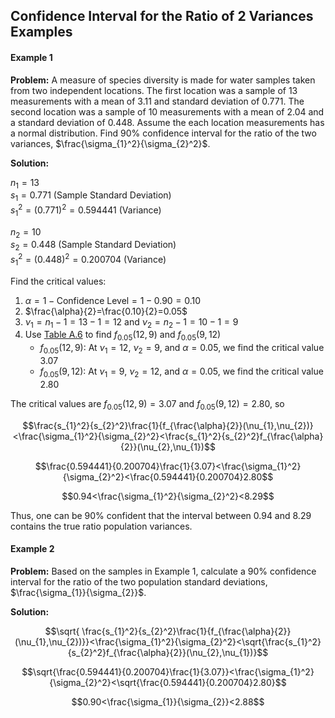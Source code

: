 ## Confidence Interval for the Ratio of 2 Variances Examples

#### Example 1

**Problem:** A measure of species diversity is made for water samples taken from two independent locations. The first location was a sample of $13$ measurements with a mean of $3.11$ and standard deviation of $0.771$. The second location was a sample of $10$ measurements with a mean of $2.04$ and a standard deviation of $0.448$. Assume the each location measurements has a normal distribution. Find $90\%$ confidence interval for the ratio of the two variances, $\frac{\sigma_{1}^2}{\sigma_{2}^2}$.

**Solution:**

$n_{1}=13$\
$s_{1}=0.771$ (Sample Standard Deviation)\
$s_{1}^2=(0.771)^2=0.594441$ (Variance)

$n_{2}=10$\
$s_{2}=0.448$ (Sample Standard Deviation)\
$s_{1}^2=(0.448)^2=0.200704$ (Variance)

Find the critical values:
1. $\alpha=1-\mathrm{Confidence~Level}=1-0.90=0.10$
2. $\frac{\alpha}{2}=\frac{0.10}{2}=0.05$
3. $\nu_{1}=n_{1}-1=13-1=12$ and $\nu_{2}=n_{2}-1=10-1=9$
4. Use [Table A.6](./Resources/Table_A6.pdf) to find $f_{0.05}(12,9)$ and $f_{0.05}(9,12)$
	- $f_{0.05}(12,9)$: At $\nu_{1}=12$, $\nu_{2}=9$, and $\alpha=0.05$, we find the critical value $3.07$
	-  $f_{0.05}(9,12)$: At $\nu_{1}=9$, $\nu_{2}=12$, and $\alpha=0.05$, we find the critical value $2.80$

The critical values are $f_{0.05}(12,9)=3.07$ and $f_{0.05}(9,12)=2.80$, so

$$\frac{s_{1}^2}{s_{2}^2}\frac{1}{f_{\frac{\alpha}{2}}(\nu_{1},\nu_{2})}<\frac{\sigma_{1}^2}{\sigma_{2}^2}<\frac{s_{1}^2}{s_{2}^2}f_{\frac{\alpha}{2}}(\nu_{2},\nu_{1})$$

$$\frac{0.594441}{0.200704}\frac{1}{3.07}<\frac{\sigma_{1}^2}{\sigma_{2}^2}<\frac{0.594441}{0.200704}2.80$$

$$0.94<\frac{\sigma_{1}^2}{\sigma_{2}^2}<8.29$$

Thus, one can be $90\%$ confident that the interval between $0.94$ and $8.29$ contains the true ratio population variances.

#### Example 2

**Problem:** Based on the samples in Example 1, calculate a $90\%$ confidence interval for the ratio of the two population standard deviations, $\frac{\sigma_{1}}{\sigma_{2}}$.

**Solution:**

$$\sqrt{ \frac{s_{1}^2}{s_{2}^2}\frac{1}{f_{\frac{\alpha}{2}}(\nu_{1},\nu_{2})}}<\frac{\sigma_{1}^2}{\sigma_{2}^2}<\sqrt{\frac{s_{1}^2}{s_{2}^2}f_{\frac{\alpha}{2}}(\nu_{2},\nu_{1})}$$

$$\sqrt{\frac{0.594441}{0.200704}\frac{1}{3.07}}<\frac{\sigma_{1}^2}{\sigma_{2}^2}<\sqrt{\frac{0.594441}{0.200704}2.80}$$

$$0.90<\frac{\sigma_{1}}{\sigma_{2}}<2.88$$

